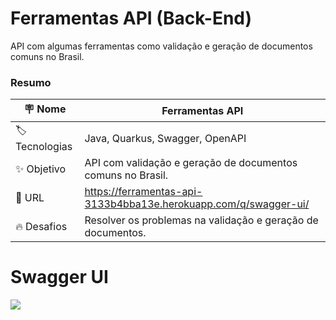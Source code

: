 # Ferramentas API (Back-End)

API com algumas ferramentas como validação e geração de documentos comuns no Brasil.

### Resumo

| :placard: Nome |  **Ferramentas API**   
| --------------------  | -------
| :label:Tecnologias | Java, Quarkus, Swagger, OpenAPI
| :sparkles: Objetivo   | API com validação e geração de documentos comuns no Brasil.
| :rocket: URL        | https://ferramentas-api-3133b4bba13e.herokuapp.com/q/swagger-ui/
| :fire: Desafios     | Resolver os problemas na validação e geração de documentos.

# Swagger UI

![](https://i.imgur.com/ePh8SZK.png)

